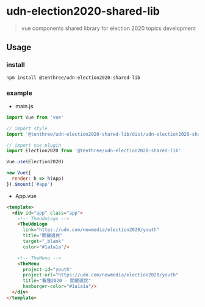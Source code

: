 # udn-election2020-shared-lib

> vue components shared library for election 2020 topics development

## Usage

### install
```
npm install @tenthree/udn-election2020-shared-lib
```

### example

* main.js

```js
import Vue from 'vue'

// import style
import '@tenthree/udn-election2020-shared-lib/dist/udn-election2020-shared-lib.min.css'

// import vue plugin
import Election2020 from '@tenthree/udn-election2020-shared-lib'

Vue.use(Election2020)

new Vue({
  render: h => h(App)
}).$mount('#app')
```

* App.vue

```html
<template>
  <div id="app" class="app">
    <!-- TheUdnLogo -->
    <TheUdnLogo
      link="https://udn.com/newmedia/election2020/youth"
      title="關鍵選民"
      target="_blank"
      color="#1a1a1a"/>

    <!-- TheMenu -->
    <TheMenu
      project-id="youth"
      project-url="https://udn.com/newmedia/election2020/youth"
      title="看懂2020 - 關鍵選民"
      hamburger-color="#1a1a1a"/>
  </div>
</template>
```
